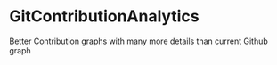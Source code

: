 # GitContributionAnalytics
Better Contribution graphs with many more details than current Github graph
